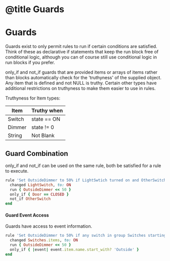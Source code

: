 # @title Guards

# Guards

Guards exist to only permit rules to run if certain conditions are satisfied. Think of these as declarative if statements that keep the run block free of conditional logic, although you can of course still use conditional logic in run blocks if you prefer. 

only_if and not_if guards that are provided items or arrays of items rather than blocks automatically check for the 'truthyness' of the supplied object.  Any item that is defined and not NULL is truthy.  Certain other types have additional restrictions on truthyness to make them easier to use in rules.

Truthyness for Item types:

| Item       | Truthy when        |
|------------|--------------------|
| Switch     | state == ON        |
| Dimmer     | state != 0         |
| String     | Not Blank          |

## Guard Combination

only_if and not_if can be used on the same rule, both be satisfied for a rule to execute.

```ruby
rule 'Set OutsideDimmer to 50% if LightSwtich turned on and OtherSwitch is OFF and Door is CLOSED' do
  changed LightSwitch, to: ON
  run { OutsideDimmer << 50 }
  only_if { Door == CLOSED }
  not_if OtherSwitch
end
```


#### Guard Event Access

Guards have access to event information.

```ruby
rule 'Set OutsideDimmer to 50% if any switch in group Switches starting with Outside is switched On' do
  changed Switches.items, to: ON
  run { OutsideDimmer << 50 }
  only_if { |event| event.item.name.start_with? 'Outside' }
end
```

